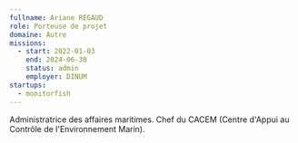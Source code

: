 ```yaml
---
fullname: Ariane REGAUD
role: Porteuse de projet
domaine: Autre
missions:
  - start: 2022-01-03
    end: 2024-06-30
    status: admin
    employer: DINUM
startups:
  - monitorfish
---
```


Administratrice des affaires maritimes.
Chef du CACEM (Centre d'Appui au Contrôle de l'Environnement Marin).
